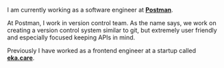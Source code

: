 I am currently working as a software engineer at **[Postman](https://postman.com)**.

At Postman, I work in version control team. As the name says, we work on creating a version control system similar to git, but extremely user friendly and especially focused keeping APIs in mind.

Previously I have worked as a frontend engineer at a startup called **[eka.care](https://eka.care)**.